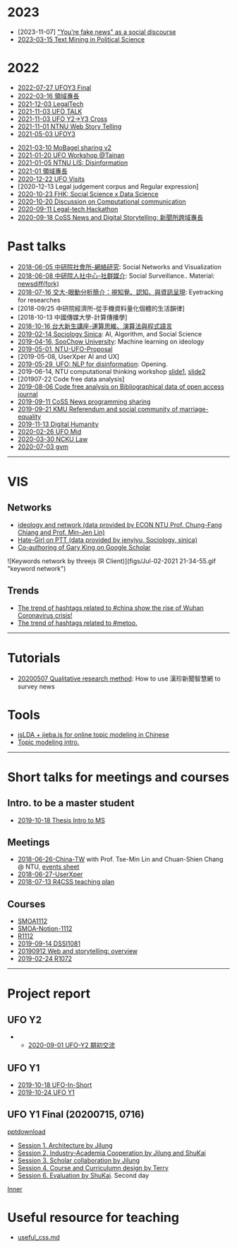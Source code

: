 # 2023
- [2023-11-07] ["You're fake news" as a social discourse](https://docs.google.com/presentation/d/1FhxgcXmuwv7gwQ58zQ6oBqGIt7RxoHoA3qqUZDsULAM/edit?usp=sharing)
- [2023-03-15 Text Mining in Political Science](https://docs.google.com/presentation/d/1X8JWQZA1qtxesCaQqT15ZOK1ZWZlVaFAdl-zQdZ69Ks/edit?usp=sharing)

# 2022
- [2022-07-27 UFOY3 Final](https://docs.google.com/presentation/d/e/2PACX-1vSgZgSUGBsUxQ_SsasUV1wvdF9Oxe5t8gDNjbSV33PAHfUQH6RoRFLMdeHvDA8UFRzywToB43OcGrm4/pub?start=false&loop=false&delayms=3000)
- [2022-03-16 領域專長](https://docs.google.com/presentation/d/1lO80VwBFuNRKoIC9gX1t-sZOGI9n735cgvq5o5IU1_I/edit?usp=sharing)
- [2021-12-03 LegalTech](https://docs.google.com/presentation/d/1GjjTw6mEuT25ANKNQR1kOwWZoh4xpUe9xMfKbV_WASg/edit?usp=sharing)
- [2021-11-03 UFO TALK](https://docs.google.com/presentation/d/e/2PACX-1vT6cABrtYAqHtN6dkMYYvworaC7vb-y9Nu5s49DYiFSxC1KYkW0GW5OO0xLmtPrBcZzaI_PdIjJFNeX/pub?start=false&loop=false&delayms=3000)
- [2021-11-03 UFO Y2->Y3 Cross](https://docs.google.com/presentation/d/e/2PACX-1vR7nQ49Rid5plO4FTAnzGITdzGs6EfYKrR2Ye7aZVXlb-q5xq1cQzYglqzmGcXP0KD0tqXxyEj1rphe/pub?start=false&loop=false&delayms=3000)
- [2021-11-01 NTNU Web Story Telling](WebStorytelling.html)
- [2021-05-03 UFOY3](https://docs.google.com/presentation/d/e/2PACX-1vQXlMTwqaNRXJR9iqoJTlgw4igVmpETBzqL3CZDjOClpzMnxwjhwdXpANH6Sc05AqGfX0s1Img2zBRS/pub?start=false&loop=false&delayms=3000)
* [2021-03-10 MoBagel sharing v2](https://docs.google.com/presentation/d/e/2PACX-1vQ4bpAtZ9KPs6rKay4YziGopW6woGa9PaSftnskti8ZsAmpxj3GFTJIOHKR1VBinQ1802DAGDX2V5S5/pub?start=false&loop=false&delayms=3000)
* [2021-01-20 UFO Workshop @Tainan](https://docs.google.com/presentation/d/e/2PACX-1vQJUST2u3lZrPzhwljUuvf-tRlEPbiqchfd05jFCaSyCKy1E5OaOJXFU0ldD2XZ0REW9UQ4nUVLkPP6/pub?start=false&loop=false&delayms=3000)
* [2021-01-05 NTNU LIS: Disinformation](https://docs.google.com/presentation/d/e/2PACX-1vT2OpWkTOwn56oGSgnk7zpWETzpGF-juk00RaG9faUJ72-d99fwY3b3dhpp1GCauKQmQjpwY5BiriMO/pub?start=false&loop=false&delayms=3000)
* [2021-01 領域專長](https://docs.google.com/presentation/d/e/2PACX-1vQRM3kS_NA5hryWTHdDDbTehTOkC5pO8P_BwQSxcRS3ILrRFIqtLGlIzOaSaYq8NQKE1YndWI0-5jV1/pub?start=false&loop=false&delayms=3000)
* [2020-12-22 UFO Visits](https://docs.google.com/presentation/d/e/2PACX-1vQJUST2u3lZrPzhwljUuvf-tRlEPbiqchfd05jFCaSyCKy1E5OaOJXFU0ldD2XZ0REW9UQ4nUVLkPP6/pub?start=false&loop=false&delayms=3000)
* [2020-12-13 Legal judgement corpus and Regular expression]
* [2020-10-23 FHK: Social Science x Data Science](https://docs.google.com/presentation/d/e/2PACX-1vTU21cemjIbU_piJ6CVMFNnDcZG9MbDTgS2KpmhNVaUD1Yhus-NYSliqzjN4PDS2fVFaw59ch9m_FVg/pub?start=false&loop=false&delayms=3000)
* [2020-10-20 Discussion on Computational communication](https://paper.dropbox.com/doc/--A90bKpulOg0EUMTPujMCNMMaAg-72xaEhf9KJMQkGTeG6cXX)
* [2020-09-11 Legal-tech Hackathon](https://docs.google.com/presentation/d/e/2PACX-1vQg2gF7skxZ91cFwcA1b-POc4AXCW0O0at7xM7yXdi0JL2WZiOPzVgFqHD38--JWQvY_jwSuN8hB7Gx/pub?start=false&loop=false&delayms=3000)
* [2020-09-18 CoSS News and Digital Storytelling: 新聞所跨域專長](https://docs.google.com/presentation/d/e/2PACX-1vQEe0auY-6DVJl5NCrJbip0QaNJFP4SsjcoefK7QQ2b5s6pk1azKvo2m63ZXI53iCpN_BZH4lZ8cT01/pub?start=false&loop=false&delayms=3000)


# Past talks

* [2018-06-05 中研院社會所-網絡研究](https://docs.google.com/presentation/d/e/2PACX-1vT9z-10g1mL8bRxgvVWcg-g_UYEr_Sa2W0hkQtQuK28jfaoGPeDS6YbeQM34zAbfvmvEmEcUbdrJhF-/pub?start=false&loop=false&delayms=3000): Social Networks and Visualization
* [2018-06-08 中研院人社中心-社群媒介](https://docs.google.com/presentation/d/e/2PACX-1vQlM-S9WEV6L-pAS_G4l-6ZbH60-x1VEqtP8_YnDTgpCSsCwn2vyy9RdBD2XLraL75FLRb2jGwdOXN3/pub?start=false&loop=false&delayms=3000): Social Surveillance.. Material: [newsdiff(fork)](http://140.112.153.64:8000/news_meta_list)
* [2018-07-16 交大-眼動分析簡介：視知覺、認知、與資訊呈現](https://docs.google.com/presentation/d/e/2PACX-1vSMO9E-X6-e7anyxPNyw1By7Ne1QhT11znB4BBTasDvogOYgkvsbL4xSo9MNDIV2m31kLLWveAeKxOV/pub?start=false&loop=false&delayms=3000): Eyetracking for researches
* [2018-09/25 中研院經濟所-從手機資料量化個體的生活韻律]
* [2018-10-13 中國傳媒大學-計算傳播學]
* [2018-10-16 台大新生講座-運算思維、演算法與程式語言](https://docs.google.com/presentation/d/e/2PACX-1vSiyB2vjMqi_UQj72tviG0Icdka-pRRmwoF6QycyBXkvDhHMMg-pzJfQwPWxhQpEKNEJ_MZswfkNDps/pub?start=false&loop=false&delayms=3000)
* [2019-02-14 Sociology Sinica](https://docs.google.com/presentation/d/11avWPH_-Vl3gm1FonGHCuPspKdOD6ASsqn8zuCx3BCw/edit?usp=sharing): AI, Algorithm, and Social Science
* [2019-04-16, SooChow University](https://docs.google.com/presentation/d/e/2PACX-1vQPNMVPCECqrUMDIim_q5ge5Pmyl2RnA-5R8zNvsrReQ9b05cBNPd7WoekVC3AWYEz2px6WAdso5zic/pub?start=false&loop=false&delayms=3000): Machine learning on ideology
* [2019-05-01, NTU-UFO-Proposal](https://docs.google.com/presentation/d/1GSaPVmkJkcBZanBNfDuncuuWrkSYD3MVwNAa_DbaP_c/edit?usp=sharing)
* [2019-05-08, UserXper AI and UX]
* [2019-05-29, UFO: NLP for disinformation](https://docs.google.com/presentation/d/1GSaPVmkJkcBZanBNfDuncuuWrkSYD3MVwNAa_DbaP_c/edit?usp=sharing): Opening.
* 2019-06-14, NTU computational thinking workshop [slide1](https://docs.google.com/presentation/d/1fHaMwmbLKQ_VZ2AmkL--KjO3L7i6BLI1kxKcqW3bHUU/edit?usp=sharing), [slide2](https://docs.google.com/presentation/d/1SXGvIacVhFSd3ZDo-bPsHSWULm7ll3-cILtrgwKFDFU/edit?usp=sharing)
* [201907-22 Code free data analysis]
* [2019-08-06 Code free analysis on Bibliographical data of open access journal](https://docs.google.com/presentation/d/e/2PACX-1vRvHIbP38BZd4vvma1y49jlFwimz1c2IkxIkILbdSmk0P9e-qodDwtC92DnbRIwcUvBo574-aN7YEG0/pub?start=false&loop=false&delayms=3000)
* [2019-09-11 CoSS News programming sharing](https://docs.google.com/presentation/d/e/2PACX-1vQEe0auY-6DVJl5NCrJbip0QaNJFP4SsjcoefK7QQ2b5s6pk1azKvo2m63ZXI53iCpN_BZH4lZ8cT01/pub?start=false&loop=false&delayms=3000)
* [2019-09-21 KMU Referendum and social community of marriage-equality](https://docs.google.com/presentation/d/e/2PACX-1vS_9LoOt4YSA7YMkdxhGLfyHoBEO6t6raY0yoIucHDTZSD1KJTyIvCGTNVyQmklgEzm29WdSt8RP_4J/pub?start=false&loop=false&delayms=3000)
* [2019-11-13 Digital Humanity](https://docs.google.com/presentation/d/e/2PACX-1vQgGylQCeeZ2OQP8Jnp5TcOlqELIVyOHrNIZwmLE3EWUeumXcuIHhLLiB11VSXbft3WRq3UL6nIzwtA/pub?start=false&loop=false&delayms=3000)
* [2020-02-26 UFO Mid](https://docs.google.com/presentation/d/e/2PACX-1vQiu3ypFlvAWbE89pFb5iWw_6TcFpaG2ftj7LxWYB2LA6EBusLWVq4gjNvmG1j-_ounVpCZjZZXHekq/pub?start=false&loop=false&delayms=3000)
* [2020-03-30 NCKU Law](https://docs.google.com/presentation/d/e/2PACX-1vT2OpWkTOwn56oGSgnk7zpWETzpGF-juk00RaG9faUJ72-d99fwY3b3dhpp1GCauKQmQjpwY5BiriMO/pub?start=false&loop=false&delayms=3000)
* [2020-07-03 gvm](https://docs.google.com/presentation/d/e/2PACX-1vSXVxGS9LZsgvx9mN-3JbCEvM5aMYM675kbNozoK3y6EuUCKzHDpyZyALNYJalHU96aPLP7bOxRZWc0/pub?start=false&loop=false&delayms=3000)


---
# VIS

## Networks

* [ideology and network (data provided by ECON NTU Prof. Chung-Fang Chiang and Prof. Min-Jen Lin)](html/fbpage_network_lv10.html)
* [Hate-Girl on PTT (data provided by jenyiyu, Sociology, sinica)](html/mention.d3.html)
* [Co-authoring of Gary King on Google Scholar](html/gking_coauthor_2.html)

![Keywords network by threejs (R Client)](figs/Jul-02-2021 21-34-55.gif "keyword network")


## Trends
* [The trend of hashtags related to #china show the rise of Wuhan Coronavirus crisis!](html/china_related_timeline.html)
* [The trend of hashtags related to #metoo.](html/metoo_related_timeline.html)

---
# Tutorials
* [20200507 Qualitative research method](https://paper.dropbox.com/doc/--Azeo1Updn09nI2mY0nw8O6wyAg-mhBata9sL4wMRgIe1RaaL): How to use 漢珍新聞智慧網 to survey news

# Tools
* [jsLDA + jieba.js for online topic modeling in Chinese](https://jirlong.github.io/jsLDA/jslda.html)
* [Topic modeling intro.](https://docs.google.com/presentation/d/e/2PACX-1vRTSSO_8JuLTK_1OyM9eDrogA-K2fhXQwlKxh1PpRvNavkurCCcKBNftv9MpKGYM6EDXtNnqZvPDdKy/pub?start=false&loop=false&delayms=3000)


---
# Short talks for meetings and courses

## Intro. to be a master student
* [2019-10-18 Thesis Intro to MS](https://docs.google.com/presentation/d/e/2PACX-1vSFQNGmM_A5a78LRgQDPYXBq_37qOY3CJFY1zPJE6sRhMYT5bJHveYVH6VZQg8aLGgwlED_60k1555E/pub?start=false&loop=false&delayms=3000)


## Meetings

* [2018-06-26-China-TW](https://docs.google.com/presentation/d/e/2PACX-1vS8rZIWhsZJ2Mu-fF7ywqR2WzqsgoU1mtfGMGIvhqcUOMn0yDQFjzTwsTt6KTXPmITaHhQc2YOBGE-4/pub?start=false&loop=false&delayms=3000) with Prof. Tse-Min Lin and Chuan-Shien Chang @ NTU, [events sheet](https://drive.google.com/open?id=1MHarPtq5er0CefSnRsylucPvnSoJsmEd6jMxHj1fsTQ)
* [2018-06-27-UserXper](https://docs.google.com/presentation/d/e/2PACX-1vS0HWUqB_6sM-mqcZJRXO3pcdIrMbfIC9dBZ6vppBeo_bqWDvibynE6uA0KvzWg2kIPKJZ1svIGH8MO/pub?start=false&loop=false&delayms=3000)
* [2018-07-13 R4CSS teaching plan](https://docs.google.com/presentation/d/e/2PACX-1vQNE8CV6t1NJM2hMwjh2xBnbXypB8GjeHoR8ygMA3cH651YNb9KH9eXfDHsll14ORtJqCZtUt_HkI0y/pub?start=false&loop=false&delayms=3000)

## Courses
* [SMOA1112](https://docs.google.com/document/d/1HNe9DENgWQUumnvVVpuIlN4dEObfb97C94C4S1BUDg0/edit?usp=sharing)
* [SMOA-Notion-1112](https://cclab-tm.notion.site/SMOA1112-a763f1d9fa854927bbd4961bcd1a5eec)
* [R1112](https://docs.google.com/document/d/16jtSKN7RQNMVa8gxsAANBHQg4juxr-EMWQETTLWCrQQ/edit?usp=sharing)
* [2019-09-14 DSSI1081](https://docs.google.com/presentation/d/e/2PACX-1vTSSfrUAnwy-mlcA7I3YBj1NeCTZY6z8b--cuyOqtg-p7-GbMmF11JejhGb6sOoogBbaSKMxpYSLcem/pub?start=false&loop=false&delayms=3000)
* [20190912 Web and storytelling: overview](https://docs.google.com/presentation/d/e/2PACX-1vSn4136pWlNea1Kn79F73lE4UU7zpbFRatmnwG7LsLrxsqK71zlC8L7J9iT8cct5aavfONB3IoFqN7K/pub?start=false&loop=false&delayms=3000)
* [2019-02-24 R1072](https://docs.google.com/presentation/d/e/2PACX-1vQ-zTp75r_vQ2n1mKP249OOna8QKBsAPMEijdQ5-B_E7yFW-Q-_uXpsLQMNDLj-0WY3nX3eU3KmCb-v/pub?start=false&loop=false&delayms=3000)


---
# Project report

## UFO Y2
* * [2020-09-01 UFO-Y2 期初交流](https://docs.google.com/presentation/d/e/2PACX-1vT7zYHaLTaMjXs2dhjaFbsAL8jXcWQ73K_Oy3zcpMQKAtG2GMDeeKRrCJ8CCjLsN8bPyWgs3jGMuDiu/pub?start=false&loop=false&delayms=3000)


## UFO Y1 

* [2019-10-18 UFO-In-Short](https://docs.google.com/presentation/d/e/2PACX-1vQiu3ypFlvAWbE89pFb5iWw_6TcFpaG2ftj7LxWYB2LA6EBusLWVq4gjNvmG1j-_ounVpCZjZZXHekq/pub?start=false&loop=false&delayms=3000)
* [2019-10-24 UFO Y1](https://docs.google.com/presentation/d/e/2PACX-1vRIozyyLFvfQ_Gp6iWVvavgVoVr4MV8I0B6-XzTam8jLH28fcCXYnRz4E79zFHuU7UAFNVv7S2S-68_/pub?start=false&loop=false&delayms=3000)

## UFO Y1 Final (20200715, 0716)
[pptdownload](https://drive.google.com/drive/folders/1AIJ3NsO4YfxGIslSi0mQal0JI2_NgOPi?usp=sharing)
* [Session 1. Architecture by Jilung](https://docs.google.com/presentation/d/e/2PACX-1vS0Ktb6kV6tiHC8issQ27P3BjCmuQ38MRjrhdKMJ6UsTurg7Q7t0Bs0hcU3gAqFK89bXLSXzYMXBNOk/pub?start=false&loop=false&delayms=3000)
* [Session 2. Industry-Academia Cooperation by Jilung and ShuKai](https://docs.google.com/presentation/d/e/2PACX-1vR5P12_ZAg2OEqDSvo2XetxePq8188YLdeBwd9r4UEAosu9A0jZUhEW4GnP_l43B7K7Ekmu9sM61ikD/pub?start=false&loop=false&delayms=3000)
* [Session 3. Scholar collaboration by Jilung](https://docs.google.com/presentation/d/e/2PACX-1vRNGoZilFIFbtV8MpFl8ZpBDvyVp-H7YKHDxZbcspq32CLbmWb5QHO_fm8-09D2pVveMOrpDYtRzjpc/pub?start=false&loop=false&delayms=3000)
* [Session 4. Course and Curriculumn design by Terry](https://docs.google.com/presentation/d/e/2PACX-1vQZq98ALjwEV28Bc1C-BDTp92FPKJmPJ7u-Il41E1aJ404ufLUoCqOCyd2A-ho1GBhLbVHT8lJGWhtU/pub?start=false&loop=false&delayms=3000)
* [Session 6. Evaluation by ShuKai](https://docs.google.com/presentation/d/e/2PACX-1vTFUYdOcQaUdjoSpXwEQ6FtsbWfEDvcFemqJ4B-RUqz8CbZwKGSWaSl5kuAc9oLg6ZST6sfpDofpAz8/pub?start=false&loop=false&delayms=3000). Second day


[Inner](presentation.md)

# Useful resource for teaching
* [useful_css.md](useful_css.md)
